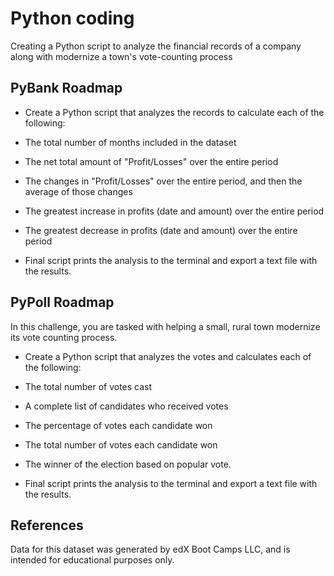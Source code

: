 # Python coding

Creating a Python script to analyze the financial records of a company along with modernize a town's vote-counting process

## PyBank Roadmap

* Create a Python script that analyzes the records to calculate each of the following:

* The total number of months included in the dataset

* The net total amount of "Profit/Losses" over the entire period

* The changes in "Profit/Losses" over the entire period, and then the average of those changes

* The greatest increase in profits (date and amount) over the entire period

* The greatest decrease in profits (date and amount) over the entire period

* Final script prints the analysis to the terminal and export a text file with the results.

## PyPoll Roadmap

In this challenge, you are tasked with helping a small, rural town modernize its vote counting process.

* Create a Python script that analyzes the votes and calculates each of the following:

* The total number of votes cast

* A complete list of candidates who received votes

* The percentage of votes each candidate won

* The total number of votes each candidate won

* The winner of the election based on popular vote.

* Final script prints the analysis to the terminal and export a text file with the results.



## References

Data for this dataset was generated by edX Boot Camps LLC, and is intended for educational purposes only.

